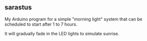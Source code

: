 ## sarastus

My Arduino program for a simple "morning light" system that can be scheduled to start after 1 to 7 hours.

It will gradually fade in the LED lights to simulate sunrise.
